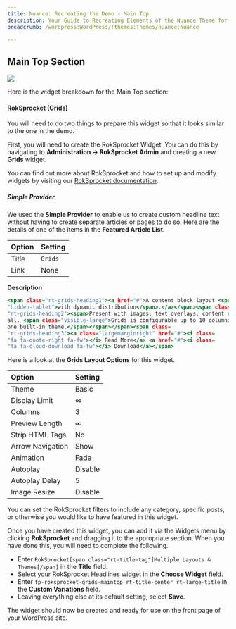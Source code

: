 ```yaml
---
title: Nuance: Recreating the Demo - Main Top
description: Your Guide to Recreating Elements of the Nuance Theme for WordPress
breadcrumb: /wordpress:WordPress/!themes:Themes/nuance:Nuance

---
```


Main Top Section
-----

![][demo]

Here is the widget breakdown for the Main Top section:

#### RokSprocket (Grids)

You will need to do two things to prepare this widget so that it looks similar to the one in the demo.

First, you will need to create the RokSprocket Widget. You can do this by navigating to **Administration -> RokSprocket Admin** and creating a new **Grids** widget.

You can find out more about RokSprocket and how to set up and modify widgets by visiting our [RokSprocket documentation](../../plugins/roksprocket/).

##### Simple Provider

We used the **Simple Provider** to enable us to create custom headline text without having to create separate articles or pages to do so. Here are the details of one of the items in the **Featured Article List**.

| Option      | Setting     |
| :---------- | :---------- |
| Title       | `Grids`     |
| Link        | None        |

**Description**

~~~ .html
<span class="rt-grids-heading1"><a href="#">A content block layout <span class=
"hidden-tablet">with dynamic distribution</span>.</a></span><span class=
"rt-grids-heading2"><span>Present with images, text overlays, content or with
all. <span class="visible-large">Grids is configurable up to 10 columns and has
one built-in theme.</span></span></span><span class=
"rt-grids-heading3"><a class="largemarginright" href="#"><i class=
"fa fa-quote-right fa-fw"></i> Read More</a> <a href="#"><i class=
"fa fa-cloud-download fa-fw"></i> Download</a></span>
~~~

Here is a look at the **Grids Layout Options** for this widget.

| Option           | Setting     |
| :----------      | :---------- |
| Theme            | Basic       |
| Display Limit    | ∞           |
| Columns          | 3           |
| Preview Length   | ∞           |
| Strip HTML Tags  | No          |
| Arrow Navigation | Show        |
| Animation        | Fade        |
| Autoplay         | Disable     |
| Autoplay Delay   | 5           |
| Image Resize     | Disable     |

You can set the RokSprocket filters to include any category, specific posts, or otherwise you would like to have featured in this widget.

Once you have created this widget, you can add it via the Widgets menu by clicking **RokSprocket** and dragging it to the appropriate section. When you have done this, you will need to complete the following.

* Enter `RokSprocket[span class="rt-title-tag"]Multiple Layouts & Themes[/span]` in the **Title** field.
* Select your RokSprocket Headlines widget in the **Choose Widget** field.
* Enter `fp-roksprocket-grids-maintop rt-title-center rt-large-title` in the **Custom Variations** field.
* Leaving everything else at its default setting, select **Save**.

The widget should now be created and ready for use on the front page of your WordPress site.

[demo]: assets/demo_5.jpeg
[roksprocket]: ../../plugins/roksprocket/
